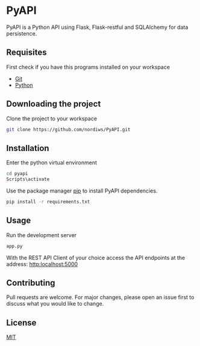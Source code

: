 # PyAPI

PyAPI is a Python API using Flask, Flask-restful and SQLAlchemy for data persistence.

## Requisites

First check if you have this programs installed on your workspace

* [Git](https://git-scm.com/downloads)
* [Python](https://www.python.org/downloads/)

## Downloading the project

Clone the project to your workspace
```bash
git clone https://github.com/nordiws/PyAPI.git
```

## Installation

Enter the python virtual environment 
```bash
cd pyapi
Scripts\activate
```

Use the package manager [pip](https://pip.pypa.io/en/stable/) to install PyAPI dependencies.

```bash
pip install -r requirements.txt
```

## Usage

Run the development server
```bash
app.py
```

With the REST API Client of your choice access the API endpoints at the address:
[http:localhost:5000](http:localhost:5000)

## Contributing
Pull requests are welcome. For major changes, please open an issue first to discuss what you would like to change.

## License
[MIT](https://choosealicense.com/licenses/mit/)
